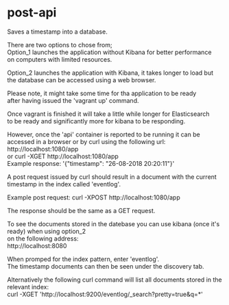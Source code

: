 # post-api
Saves a timestamp into a database.

There are two options to chose from;  
Option_1 launches the application without Kibana for better performance  
on computers with limited resources.

Option_2 launches the application with Kibana, it takes longer to load but  
the database can be accessed using a web browser.

Please note, it might take some time for tha application to be ready  
after having issued the 'vagrant up' command.  

Once vagrant is finished it will take a little while longer for Elasticsearch  
to be ready and significantly more for kibana to be responding.  

However, once the 'api' container is reported to be running it can be  
accessed in a browser or by curl using the following url:  
http://localhost:1080/app  
or curl -XGET http://localhost:1080/app  
Example response: '{"timestamp": "26-08-2018 20:20:11"}'

A post request issued by curl should result in a document with the current  
timestamp in the index called 'eventlog'.

Example post request:
curl -XPOST http://localhost:1080/app  

The response should be the same as a GET request.

To see the documents stored in the datebase you can use kibana (once it's ready) when using option_2   
on the following address:  
http://localhost:8080  

When promped for the index pattern, enter 'eventlog'.  
The timestamp documents can then be seen under the discovery tab.  

Alternatively the following curl command will list all documents stored in the relevant index:  
curl -XGET 'http://localhost:9200/eventlog/_search?pretty=true&q=*'  
